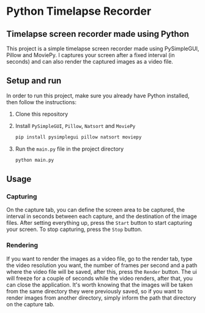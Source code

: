 # Python Timelapse Recorder
## Timelapse screen recorder made using Python

This project is a simple timelapse screen recorder made using PySimpleGUI, Pillow and MoviePy. I captures your screen after a fixed interval (in seconds) and can also render the captured images as a video file.

## Setup and run

In order to run this project, make sure you already have Python installed, then follow the instructions:

1. Clone this repository
2. Install `PySimpleGUI`, `Pillow`, `Natsort` and `MoviePy`
   
   ```bash
   pip install pysimplegui pillow natsort moviepy
   ```
   
3. Run the `main.py` file in the project directory

   ```bash
   python main.py
   ```

## Usage
### Capturing

On the capture tab, you can define the screen area to be captured, the interval in seconds between each capture, and the destination of the image files. After setting everything up, press the `Start` button to start capturing your screen. To stop capturing, press the `Stop` button.

### Rendering

If you want to render the images as a video file, go to the render tab, type the video resolution you want, the number of frames per second and a path where the video file will be saved, after this, press the `Render` button. The ui will freeze for a couple of seconds while the video renders, after that, you can close the application.
It's worth knowing that the images will be taken from the same directory they were previously saved, so if you want to render images from another directory, simply inform the path that directory on the capture tab.
